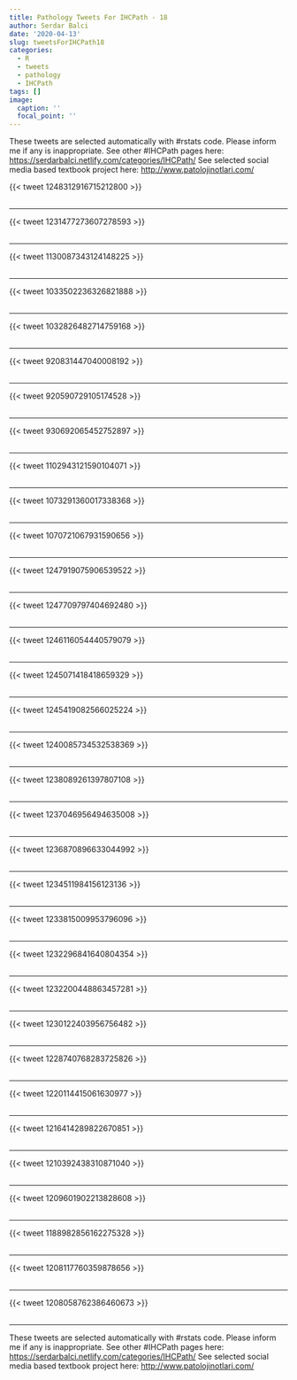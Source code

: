 ```yaml
---
title: Pathology Tweets For IHCPath - 18
author: Serdar Balci
date: '2020-04-13'
slug: tweetsForIHCPath18
categories:
  - R
  - tweets
  - pathology
  - IHCPath
tags: []
image:
  caption: ''
  focal_point: ''
---
```



These tweets are selected automatically with #rstats code. Please inform me if any is inappropriate.
See other #IHCPath pages here: https://serdarbalci.netlify.com/categories/IHCPath/ 
See selected social media based textbook project here: http://www.patolojinotlari.com/

{{< tweet 1248312916715212800 >}}
<br>
<br>
<hr>
{{< tweet 1231477273607278593 >}}
<br>
<br>
<hr>
{{< tweet 1130087343124148225 >}}
<br>
<br>
<hr>
{{< tweet 1033502236326821888 >}}
<br>
<br>
<hr>
{{< tweet 1032826482714759168 >}}
<br>
<br>
<hr>
{{< tweet 920831447040008192 >}}
<br>
<br>
<hr>
{{< tweet 920590729105174528 >}}
<br>
<br>
<hr>
{{< tweet 930692065452752897 >}}
<br>
<br>
<hr>
{{< tweet 1102943121590104071 >}}
<br>
<br>
<hr>
{{< tweet 1073291360017338368 >}}
<br>
<br>
<hr>
{{< tweet 1070721067931590656 >}}
<br>
<br>
<hr>
{{< tweet 1247919075906539522 >}}
<br>
<br>
<hr>
{{< tweet 1247709797404692480 >}}
<br>
<br>
<hr>
{{< tweet 1246116054440579079 >}}
<br>
<br>
<hr>
{{< tweet 1245071418418659329 >}}
<br>
<br>
<hr>
{{< tweet 1245419082566025224 >}}
<br>
<br>
<hr>
{{< tweet 1240085734532538369 >}}
<br>
<br>
<hr>
{{< tweet 1238089261397807108 >}}
<br>
<br>
<hr>
{{< tweet 1237046956494635008 >}}
<br>
<br>
<hr>
{{< tweet 1236870896633044992 >}}
<br>
<br>
<hr>
{{< tweet 1234511984156123136 >}}
<br>
<br>
<hr>
{{< tweet 1233815009953796096 >}}
<br>
<br>
<hr>
{{< tweet 1232296841640804354 >}}
<br>
<br>
<hr>
{{< tweet 1232200448863457281 >}}
<br>
<br>
<hr>
{{< tweet 1230122403956756482 >}}
<br>
<br>
<hr>
{{< tweet 1228740768283725826 >}}
<br>
<br>
<hr>
{{< tweet 1220114415061630977 >}}
<br>
<br>
<hr>
{{< tweet 1216414289822670851 >}}
<br>
<br>
<hr>
{{< tweet 1210392438310871040 >}}
<br>
<br>
<hr>
{{< tweet 1209601902213828608 >}}
<br>
<br>
<hr>
{{< tweet 1188982856162275328 >}}
<br>
<br>
<hr>
{{< tweet 1208117760359878656 >}}
<br>
<br>
<hr>
{{< tweet 1208058762386460673 >}}
<br>
<br>
<hr>


These tweets are selected automatically with #rstats code. Please inform me if any is inappropriate.
See other #IHCPath pages here: https://serdarbalci.netlify.com/categories/IHCPath/ 
See selected social media based textbook project here: http://www.patolojinotlari.com/
